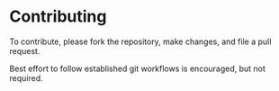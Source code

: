 # Contributing

To contribute, please fork the repository, make changes, and file a pull request.

Best effort to follow established git workflows is encouraged, but not required.
